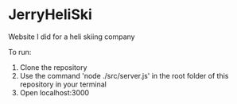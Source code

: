 # JerryHeliSki

Website I did for a heli skiing company

To run:
1. Clone the repository
2. Use the command 'node ./src/server.js' in the root folder of this repository in your terminal
3. Open localhost:3000
